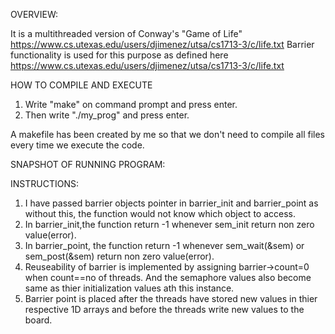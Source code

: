 
OVERVIEW:

It is a multithreaded version of Conway's "Game of Life" https://www.cs.utexas.edu/users/djimenez/utsa/cs1713-3/c/life.txt
Barrier functionality is used for this purpose as defined here https://www.cs.utexas.edu/users/djimenez/utsa/cs1713-3/c/life.txt


HOW TO COMPILE AND EXECUTE

1. Write "make" on command prompt and press enter.
2. Then write "./my_prog" and press enter.

A makefile has been created by me so that we don't need to compile all files every time we execute the code.

SNAPSHOT OF RUNNING PROGRAM:


INSTRUCTIONS:
1. I have passed barrier objects pointer in barrier_init and barrier_point as without this, the function would not know which object to access.
2. In barrier_init,the function return -1 whenever sem_init return non zero value(error). 
3. In barrier_point, the function return -1 whenever sem_wait(&sem) or sem_post(&sem) return non zero value(error).
4. Reuseability of barrier is implemented by assigning barrier->count=0 when count==no of threads. And the semaphore values also become same as thier initialization values ath this instance.
5. Barrier point is placed after the threads have stored new values in thier respective 1D arrays and before the threads write new values to the board.
